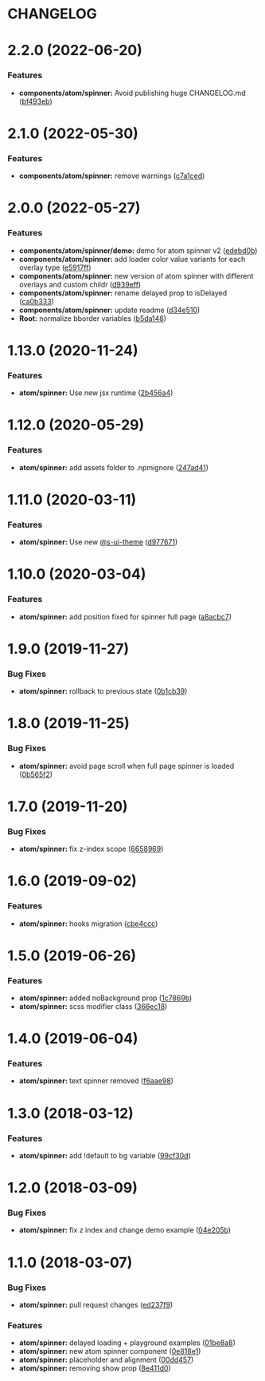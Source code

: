 # CHANGELOG

# 2.2.0 (2022-06-20)


### Features

* **components/atom/spinner:** Avoid publishing huge CHANGELOG.md ([bf493eb](https://github.com/SUI-Components/sui-components/commit/bf493eba250c79a271a2e024fd880ae706fcbbf3))



# 2.1.0 (2022-05-30)


### Features

* **components/atom/spinner:** remove warnings ([c7a1ced](https://github.com/SUI-Components/sui-components/commit/c7a1cedf18e1014bd893441e45ce562f3d33fa54))



# 2.0.0 (2022-05-27)


### Features

* **components/atom/spinner/demo:** demo for atom spinner v2 ([edebd0b](https://github.com/SUI-Components/sui-components/commit/edebd0b388290a68bcc261c9cfa3064a0c174424))
* **components/atom/spinner:** add loader color value variants for each overlay type ([e5917ff](https://github.com/SUI-Components/sui-components/commit/e5917fff85c90063a3a46f9446a7c6613144a72f))
* **components/atom/spinner:** new version of atom spinner with different overlays and custom childr ([d939eff](https://github.com/SUI-Components/sui-components/commit/d939eff2bc90202c95cf084a88a11a6256e979ae))
* **components/atom/spinner:** rename delayed prop to isDelayed ([ca0b333](https://github.com/SUI-Components/sui-components/commit/ca0b333e301241c752c2421a57a72dec0cab569c))
* **components/atom/spinner:** update readme ([d34e510](https://github.com/SUI-Components/sui-components/commit/d34e510aa092c08154e1e3d54a2f4d42642407c8))
* **Root:** normalize bborder variables ([b5da148](https://github.com/SUI-Components/sui-components/commit/b5da1482ca96b523f0c168c7040783ce78a7f14d))



# 1.13.0 (2020-11-24)


### Features

* **atom/spinner:** Use new jsx runtime ([2b456a4](https://github.com/SUI-Components/sui-components/commit/2b456a4be8cebc8d7c23924bea827d8dbba728d5))



# 1.12.0 (2020-05-29)


### Features

* **atom/spinner:** add assets folder to .npmignore ([247ad41](https://github.com/SUI-Components/sui-components/commit/247ad41862f4125f2b4d76b1611eab5b29e85445))



# 1.11.0 (2020-03-11)


### Features

* **atom/spinner:** Use new [@s-ui-theme](https://github.com/s-ui-theme) ([d977671](https://github.com/SUI-Components/sui-components/commit/d977671043fe384ac102e3989458947e9c7a0b9b))



# 1.10.0 (2020-03-04)


### Features

* **atom/spinner:** add position fixed for spinner full page ([a8acbc7](https://github.com/SUI-Components/sui-components/commit/a8acbc7d9770204249721cd778fb4ef1c141460d))



# 1.9.0 (2019-11-27)


### Bug Fixes

* **atom/spinner:** rollback to previous state ([0b1cb39](https://github.com/SUI-Components/sui-components/commit/0b1cb397183bb6f8f3df7c4585585baa85ae7462))



# 1.8.0 (2019-11-25)


### Bug Fixes

* **atom/spinner:** avoid page scroll when full page spinner is loaded ([0b565f2](https://github.com/SUI-Components/sui-components/commit/0b565f2dbc525e1c6f4b5fd67aead5944389a5ec))



# 1.7.0 (2019-11-20)


### Bug Fixes

* **atom/spinner:** fix z-index scope ([6658969](https://github.com/SUI-Components/sui-components/commit/6658969d75cc57708f88b91714c40b783e0f7377))



# 1.6.0 (2019-09-02)


### Features

* **atom/spinner:** hooks migration ([cbe4ccc](https://github.com/SUI-Components/sui-components/commit/cbe4cccb8e89813f1b9c879e926d2aac4e7cd983))



# 1.5.0 (2019-06-26)


### Features

* **atom/spinner:** added noBackground prop ([1c7869b](https://github.com/SUI-Components/sui-components/commit/1c7869b3befced15e350cd2545266416be7e50ca))
* **atom/spinner:** scss modifier class ([366ec18](https://github.com/SUI-Components/sui-components/commit/366ec1838091bb2b6f093d00a2f6e9da790a32b4))



# 1.4.0 (2019-06-04)


### Features

* **atom/spinner:** text spinner removed ([f6aae98](https://github.com/SUI-Components/sui-components/commit/f6aae9802b8d7e942e899b0ae05a64e32b5c5850))



# 1.3.0 (2018-03-12)


### Features

* **atom/spinner:** add !default to bg variable ([99cf30d](https://github.com/SUI-Components/sui-components/commit/99cf30db68229483f0c9543ec424673286eda162))



# 1.2.0 (2018-03-09)


### Bug Fixes

* **atom/spinner:** fix z index and change demo example ([04e205b](https://github.com/SUI-Components/sui-components/commit/04e205b709c81103b650bfc397a09b9843941b0f))



# 1.1.0 (2018-03-07)


### Bug Fixes

* **atom/spinner:** pull request changes ([ed237f9](https://github.com/SUI-Components/sui-components/commit/ed237f9ae4a2b849d02c6b2748c982243cde0a5a))


### Features

* **atom/spinner:** delayed loading + playground examples ([01be8a8](https://github.com/SUI-Components/sui-components/commit/01be8a88c0f69b87c2eecc68251199a4a2ab26bc))
* **atom/spinner:** new atom spinner component ([0e818e1](https://github.com/SUI-Components/sui-components/commit/0e818e10f5e919f0e3a55df28a3df41c23dd4eb4))
* **atom/spinner:** placeholder and alignment ([00dd457](https://github.com/SUI-Components/sui-components/commit/00dd457424dc48edb32c1050b45bcf1a096acc36))
* **atom/spinner:** removing show prop ([8e411d0](https://github.com/SUI-Components/sui-components/commit/8e411d02825c89bc3cf62de4cf9ae550ee0a8dd7))



